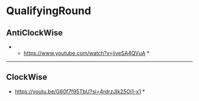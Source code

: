 # QualifyingRound
<u> </u>
## AntiClockWise 
* * https://www.youtube.com/watch?v=jjveSA4QVuA *
---

## ClockWise 
* https://youtu.be/G60f7f95TbU?si=4rdrzJIk25Oj1-x1 *


